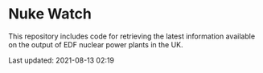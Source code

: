 # Nuke Watch

This repository includes code for retrieving the latest information available on the output of EDF nuclear power plants in the UK.

Last updated: 2021-08-13 02:19